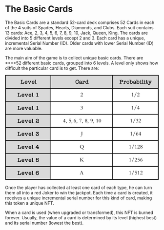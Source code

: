 # The Basic Cards

​The Basic Cards are a standard 52-card deck comprises 52 Cards in each of the 4 suits of Spades, Hearts, Diamonds, and Clubs. Each suit contains 13 cards: Ace, 2, 3, 4, 5, 6, 7, 8, 9, 10, Jack, Queen, King. The cards are divided into 5 different levels except 2 and 3. Each card has a unique, incremental Serial Number \(ID\). Older cards with lower Serial Number \(ID\) are more valuable.

The main aim of the game is to collect unique basic cards. There are ****52 different basic cards, grouped into 6  levels. A level only shows how difficult the particular card is to get. There are:

![](../../.gitbook/assets/image%20%286%29.png)

​Once the player has collected at least one card of each type, he can turn them all into a red Joker to win the jackpot. Each time a card is created, it receives a unique incremental serial number for this kind of card, making this token a unique NFT. 

When a card is used \(when upgraded or transformed\), this NFT is burned forever. Usually, the value of a card is determined by its level \(highest best\) and its serial number \(lowest the best\).



